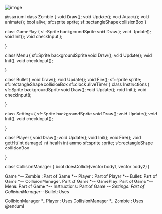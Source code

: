 ![image](https://user-images.githubusercontent.com/58309985/115250463-83133980-a121-11eb-8624-291f80ca44b6.png)


@startuml
class Zombie
{
 void Draw();
 void Update();
 void Attack();
 void animate();
 bool alive;
 sf::sprite sprite;
 sf::rectangleShape collisionBox 
}

class GamePlay
{
sf::Sprite backgroundSprite
 void Draw();
 void Update();
 void Init();
 void checkInput();
  
}

class Menu
{
 sf::Sprite backgroundSprite
 void Draw();
 void Update();
 void Init();
 void checkInput();
  
}

class Bullet
{
 void Draw();
 void Update();
 void Fire();
  sf::sprite sprite;
 sf::rectangleShape collisionBox 
 sf::clock aliveTimer 
}
class Instructions
{
sf::Sprite backgroundSprite
 void Draw();
 void Update();
 void Init();
 void checkInput();
  
}

class Settings
{
sf::Sprite backgroundSprite
 void Draw();
 void Update();
 void Init();
 void checkInput();

}

class Player
{
 void Draw();
 void Update();
 void Init();
 void Fire();
 void getHit(int damage)
 int health
 int ammo
 sf::sprite sprite;
 sf::rectangleShape collisionBox 

}

class CollisionManager
{
  bool doesCollide(vector body1, vector body2)
}

Game *-- Zombie : Part of
Game *-- Player : Part of
Player *-- Bullet: Part of 
Game *-- CollisionManager: Part of
Game *-- GamePlay: Part of
Game *-- Menu: Part of
Game *-- Instructions: Part of
Game *-- Settings: Part of
CollisionManager*-- Bullet: Uses


CollisionManager *.. Player : Uses 
CollisionManager *.. Zombie  : Uses
@enduml
